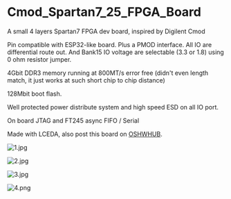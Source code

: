 # Cmod_Spartan7_25_FPGA_Board
A small 4 layers Spartan7 FPGA dev board, inspired by Digilent Cmod 

  
Pin compatible with ESP32-like board. Plus a PMOD interface. All IO are differential route out. And Bank15 IO voltage are selectable (3.3 or 1.8) using 0 ohm resistor jumper. 

  
4Gbit DDR3 memory running at 800MT/s error free (didn't even length match, it just works at such short chip to chip distance) 

  
128Mbit boot flash. 

  
Well protected power distribute system and high speed ESD on all IO port.


On board JTAG and FT245 async FIFO / Serial


Made with LCEDA, also post this board on [OSHWHUB](https://oshwhub.com/nbelllp/spartan7_core2).


![1.jpg](https://s2.loli.net/2025/09/22/JQ7jxo9GHVqwOyt.jpg)

![2.jpg](https://s2.loli.net/2025/09/22/CoH4BsXQzaPw63V.jpg)

![3.jpg](https://s2.loli.net/2025/09/22/djkfXPbpKus7FQ5.png)

![4.png](https://s2.loli.net/2025/09/22/g1BsYjOuKVXLR43.png)
